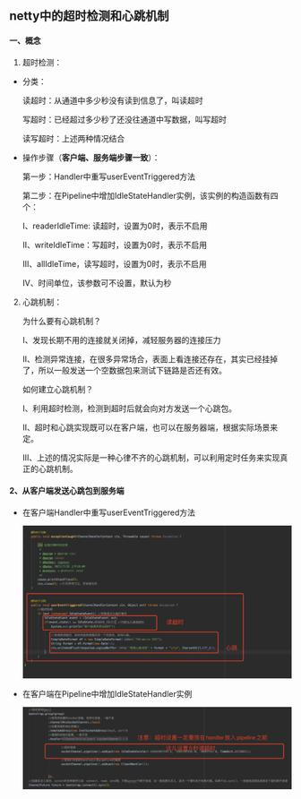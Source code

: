 ## netty中的超时检测和心跳机制



#### 一、概念

1. 超时检测：

- 分类：

  读超时：从通道中多少秒没有读到信息了，叫读超时

  写超时：已经超过多少秒了还没往通道中写数据，叫写超时

  读写超时：上述两种情况结合

- 操作步骤（**客户端、服务端步骤一致**）：

  第一步：Handler中重写userEventTriggered方法

  第二步：在Pipeline中增加IdleStateHandler实例，该实例的构造函数有四个：

  I、readerIdleTime: 读超时，设置为0时，表示不启用

  II、writeIdleTime：写超时，设置为0时，表示不启用

  III、allIdleTime，读写超时，设置为0时，表示不启用

  IV、时间单位，该参数可不设置，默认为秒

  

2. 心跳机制：

   为什么要有心跳机制？

   I、发现长期不用的连接就关闭掉，减轻服务器的连接压力

   II、检测异常连接，在很多异常场合，表面上看连接还存在，其实已经挂掉了，所以一般发送一个空数据包来测试下链路是否还有效。

   

   如何建立心跳机制？

   I、利用超时检测，检测到超时后就会向对方发送一个心跳包。

   II、超时和心跳实现既可以在客户端，也可以在服务器端，根据实际场景来定。

   III、上述的情况实际是一种心律不齐的心跳机制，可以利用定时任务来实现真正的心跳机制。



#### 2、从客户端发送心跳包到服务端

- 在客户端Handler中重写userEventTriggered方法

  ![avatar](./images/41.jpg)

- 在客户端在Pipeline中增加IdleStateHandler实例

  ![avatar](./images/WechatIMG703.png)